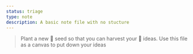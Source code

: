 ```yaml
---
status: triage
type: note
description: A basic note file with no stucture
---
```


> Plant a new 🌱 seed so that you can harvest your 🌺 ideas. Use this file as a canvas to put down your ideas

